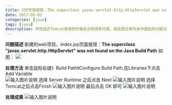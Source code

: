 ```yaml
---
title: JSP页面报错：The superclass javax.servlet.http.HttpServlet was not found on the Java Build Path
date: 2017-05-02
categories: [java]
tags: [java]
description: 项目结合Tomcat使用的时候会出现很多问题，我会把日常开发中遇到的问题记录下来，供大家参考，避免踩坑！
---
```

 **问题描述** 
新建的web项目，index.jsp页面报错：**The superclass "javax.servlet.http.HttpServlet" was not found on the Java Build Path** 
如图： 
![ ](https://static.oschina.net/uploads/img/201705/03160922_nLSi.png "在这里输入图片标题")


**处理方法** 
单击鼠标右键》Build Path》Configure Build Path,在Libraries下点击 Add Variable  
![输入图片说明](https://static.oschina.net/uploads/img/201705/03163334_1Gnp.png "在这里输入图片标题") 
选择 Server Runtime 之后点击 Next 
![输入图片说明](https://static.oschina.net/uploads/img/201705/03163443_fbNY.png "在这里输入图片标题") 
选择Tomcat之后点击Finish 
![输入图片说明](https://static.oschina.net/uploads/img/201705/03163523_KK2X.png "在这里输入图片标题") 
最后点击 OK 即可 
![输入图片说明](https://static.oschina.net/uploads/img/201705/03163547_U5ca.png "在这里输入图片标题")

**处理成果** 
![输入图片说明](https://static.oschina.net/uploads/img/201705/03163613_RBg9.png "在这里输入图片标题") 